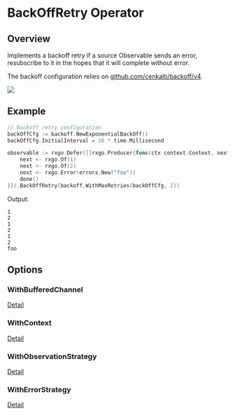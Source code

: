 # BackOffRetry Operator

## Overview

Implements a backoff retry if a source Observable sends an error, resubscribe to it in the hopes that it will complete without error.

The backoff configuration relies on [github.com/cenkalti/backoff/v4](github.com/cenkalti/backoff/v4).

![](http://reactivex.io/documentation/operators/images/retry.png)

## Example

```go
// Backoff retry configuration
backOffCfg := backoff.NewExponentialBackOff()
backOffCfg.InitialInterval = 10 * time.Millisecond

observable := rxgo.Defer([]rxgo.Producer{func(ctx context.Context, next chan<- rxgo.Item, done func()) {
	next <- rxgo.Of(1)
	next <- rxgo.Of(2)
	next <- rxgo.Error(errors.New("foo"))
	done()
}}).BackOffRetry(backoff.WithMaxRetries(backOffCfg, 2))
```

Output:

```
1
2
1
2
1
2
foo
```

## Options

### WithBufferedChannel

[Detail](options.md#withbufferedchannel)

### WithContext

[Detail](options.md#withcontext)

### WithObservationStrategy

[Detail](options.md#withobservationstrategy)

### WithErrorStrategy

[Detail](options.md#witherrorstrategy)